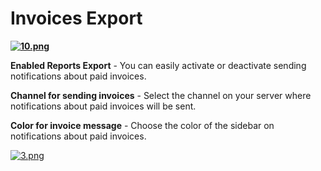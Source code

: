 # Invoices Export

**[![10.png](https://doc.puq.info/uploads/images/gallery/2024-02/scaled-1680-/10.png)](https://doc.puq.info/uploads/images/gallery/2024-02/10.png)**

**Enabled Reports Export** - You can easily activate or deactivate sending notifications about paid invoices.

**Channel for sending invoices** - Select the channel on your server where notifications about paid invoices will be sent.

**Color for invoice message** - Choose the color of the sidebar on notifications about paid invoices.

[![3.png](https://doc.puq.info/uploads/images/gallery/2024-02/scaled-1680-/3.png)](https://doc.puq.info/uploads/images/gallery/2024-02/3.png)
